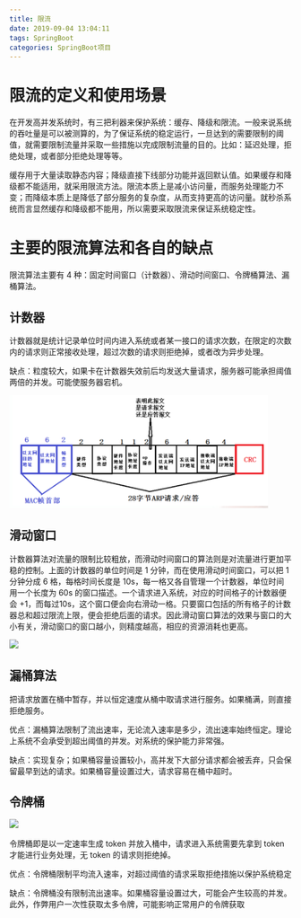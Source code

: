 ```yaml
---
title: 限流
date: 2019-09-04 13:04:11
tags: SpringBoot
categories: SpringBoot项目
---
```


# 限流的定义和使用场景

在开发高并发系统时，有三把利器来保护系统：缓存、降级和限流。一般来说系统的吞吐量是可以被测算的，为了保证系统的稳定运行，一旦达到的需要限制的阈值，就需要限制流量并采取一些措施以完成限制流量的目的。比如：延迟处理，拒绝处理，或者部分拒绝处理等等。

缓存用于大量读取静态内容；降级直接下线部分功能并返回默认值。如果缓存和降级都不能适用，就采用限流方法。限流本质上是减小访问量，而服务处理能力不变；而降级本质上是降低了部分服务的复杂度，从而支持更高的访问量。就秒杀系统而言显然缓存和降级都不能用，所以需要采取限流来保证系统稳定性。

# 主要的限流算法和各自的缺点

限流算法主要有 4 种：固定时间窗口（计数器）、滑动时间窗口、令牌桶算法、漏桶算法。

## 计数器

计数器就是统计记录单位时间内进入系统或者某一接口的请求次数，在限定的次数内的请求则正常接收处理，超过次数的请求则拒绝掉，或者改为异步处理。

缺点：粒度较大，如果卡在计数器失效前后均发送大量请求，服务器可能承担阈值两倍的并发。可能使服务器宕机。

![](1.png)

## 滑动窗口

计数器算法对流量的限制比较粗放，而滑动时间窗口的算法则是对流量进行更加平稳的控制。上面的计数器的单位时间是 1 分钟，而在使用滑动时间窗口，可以把 1 分钟分成 6 格，每格时间长度是 10s，每一格又各自管理一个计数器，单位时间用一个长度为 60s 的窗口描述。一个请求进入系统，对应的时间格子的计数器便会 +1，而每过10s，这个窗口便会向右滑动一格。只要窗口包括的所有格子的计数器总和超过限流上限，便会拒绝后面的请求。因此滑动窗口算法的效果与窗口的大小有关，滑动窗口的窗口越小，则精度越高，相应的资源消耗也更高。

![](2.png)

## 漏桶算法

把请求放置在桶中暂存，并以恒定速度从桶中取请求进行服务。如果桶满，则直接拒绝服务。

优点：漏桶算法限制了流出速率，无论流入速率是多少，流出速率始终恒定。理论上系统不会承受到超出阈值的并发。对系统的保护能力非常强。

缺点：实现复杂；如果桶容量设置较小，高并发下大部分请求都会被丢弃，只会保留最早到达的请求。如果桶容量设置过大，请求容易在桶中超时。

## 令牌桶

![](3.png)

令牌桶即是以一定速率生成 token 并放入桶中，请求进入系统需要先拿到 token 才能进行业务处理，无 token 的请求则拒绝掉。

优点：令牌桶限制平均流入速率，对超过阈值的请求采取拒绝措施以保护系统稳定

缺点：令牌桶没有限制流出速率。如果桶容量设置过大，可能会产生较高的并发。此外，作弊用户一次性获取太多令牌，可能影响正常用户的令牌获取